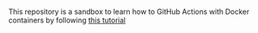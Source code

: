 This repository is a sandbox to learn how to GitHub Actions with Docker containers by
following [this tutorial](https://docs.github.com/en/actions/sharing-automations/creating-actions/creating-a-docker-container-action)